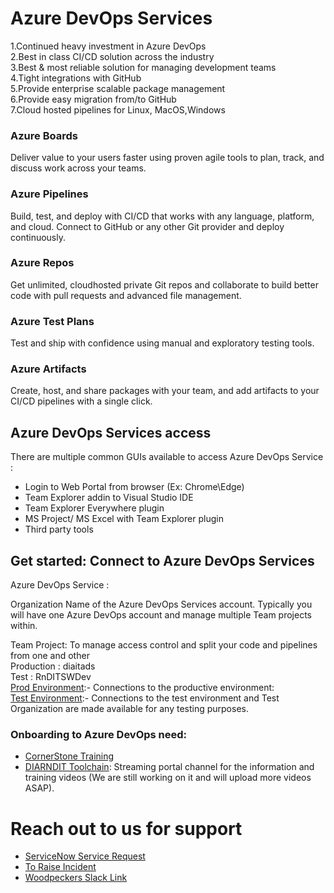 # **Azure DevOps Services**

  
    
1.Continued heavy investment in Azure DevOps  
2.Best in class CI/CD solution across the industry  
3.Best & most reliable solution for managing development teams  
4.Tight integrations with GitHub  
5.Provide enterprise scalable package management  
6.Provide easy migration from/to GitHub  
7.Cloud hosted pipelines for Linux, MacOS,Windows  


### **Azure Boards**

Deliver value to your users faster using proven agile tools to plan, track, and discuss work across your teams.

### **Azure Pipelines**
Build, test, and deploy with CI/CD that works with any language, platform, and
cloud. Connect to GitHub or any other Git provider and deploy continuously.

### **Azure Repos**
Get unlimited, cloud­hosted private Git repos and collaborate to build better code with pull requests and advanced file management.

### **Azure Test Plans**
Test and ship with confidence using manual and exploratory testing tools.

### **Azure Artifacts**
Create, host, and share packages with your team, and add artifacts to your CI/CD pipelines with a single click.




## Azure DevOps Services access

There are multiple common GUIs available to access Azure DevOps Service :

- Login to Web Portal from browser (Ex: Chrome\Edge)  
- Team Explorer add­in to Visual Studio IDE  
- Team Explorer Everywhere plugin  
- MS Project/ MS Excel with Team Explorer plugin  
- Third party tools  
  
## Get started: Connect to Azure DevOps Services  

Azure DevOps Service :

Organization­ Name of the Azure DevOps Services account. Typically you will have one
Azure DevOps account and manage multiple Team projects within.

  Team Project: To manage access control and split your code and pipelines from one and other  
  Production : diaitads  
  Test : RnDITSWDev  
  [Prod Environment](https://dev.azure.com/diaitads/):- Connections to the productive environment:   
  [Test Environment](https://dev.azure.com/RnDITSWDev):- Connections to the test environment and Test Organization are made available for any testing purposes.  

### **Onboarding to Azure DevOps need:**

- [CornerStone Training](https://roche.csod.com/ui/lms-learning-details/app/material/d1bb0e96-d3e3-42bf-9e72-d69e480b9b92)
- [DIARNDIT Toolchain](https://streamingmedia.roche.com/channel/DIARNDIT%2BToolchain/236131663): Streaming portal channel for the information and training videos (We are still working on it and will upload more videos ASAP).

# Reach out to us for support

- [ServiceNow Service Request](https://roche.service-now.com/rose?id=nr_sc_cat_item&sys_id=7065d891eb083f44fc9e0dffab887eeb)  
- [To Raise Incident](https://roche.service-now.com/rose?id=nr_sc_cat_item&sys_id=4610049b4f7b5704c93809de0310c7b5) 
- [Woodpeckers Slack Link](https://join.slack.com/share/enQtMzI1NTMzNDIwMjAwMy00ODc5NjZkZDE0OTdmMTczMjkzMTA0NDEwZGI4OTE0MzRkY2Q0MGRjZGE3YmZkNzU2MmIxZDhmYTk5NTZmOGRl)


